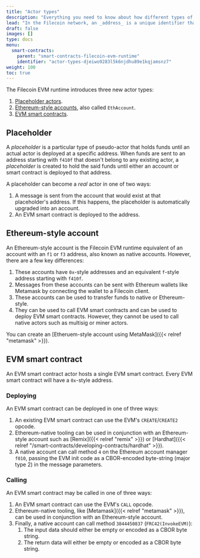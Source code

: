```yaml
---
title: "Actor types"
description: "Everything you need to know about how different types of Filecoin actors and when they will be used."
lead: "In the Filecoin network, an _address_ is a unique identifier that refers to an actor in the Filecoin state. All actors in Filecoin have a corresponding address which varies from the different usages."
draft: false
images: []
type: docs
menu:
  smart-contracts:
    parent: "smart-contracts-filecoin-evm-runtime"
    identifier: "actor-types-djeiwo9283l5k6njdhu89e1kqjamsnz7"
weight: 100
toc: true
---
```


The Filecoin EVM runtime introduces three new actor types:

1. [Placeholder actors](#placeholder).
2. [Ethereum-style accounts](#ethereum-style-accounts), also called `EthAccount`.
3. [EVM smart contracts](#evm-smart-contracts).

## Placeholder

A _placeholder_ is a particular type of pseudo-actor that holds funds until an actual actor is deployed at a specific address. When funds are sent to an address starting with `f410f` that doesn't belong to any existing actor, a _placeholder_ is created to hold the said funds until either an account or smart contract is deployed to that address.

A placeholder can become a _real_ actor in one of two ways:

1. A message is sent from the account that would exist at that placeholder's address. If this happens, the placeholder is automatically upgraded into an account.
2. An EVM smart contract is deployed to the address.

## Ethereum-style account

An Ethereum-style account is the Filecoin EVM runtime equivalent of an account with an `f1` or `f3` address, also known as native accounts. However, there are a few key differences:

1. These accounts have `0x`-style addresses and an equivalent `f`-style address starting with `f410f`.
2. Messages from these accounts can be sent with Ethereum wallets like Metamask by connecting the wallet to a Filecoin client.
3. These accounts can be used to transfer funds to native or Ethereum-style. 
4. They can be used to call EVM smart contracts and can be used to deploy EVM smart contracts. However, they cannot be used to call native actors such as multisig or miner actors.

You can create an [Etheruem-style account using MetaMask]({{< relref "metamask" >}}).

## EVM smart contract

An EVM smart contract actor hosts a single EVM smart contract. Every EVM smart contract will have a `0x`-style address.

### Deploying

An EVM smart contract can be deployed in one of three ways:

1. An existing EVM smart contract can use the EVM's `CREATE`/`CREATE2` opcode.
1. Ethereum-native tooling can be used in conjunction with an Ethereum-style account such as [Remix]({{< relref "remix" >}}) or [Hardhat]({{< relref "/smart-contracts/developing-contracts/hardhat" >}}).
1. A native account can call method `4` on the Ethereum account manager `f010`, passing the EVM init code as a CBOR-encoded byte-string (major type 2) in the message parameters.

### Calling

An EVM smart contract may be called in one of three ways:

1. An EVM smart contract can use the EVM's `CALL` opcode.
1. Ethereum-native tooling, like [Metamask]({{< relref "metamask" >}}), can be used in conjunction with an Ethereum-style account.
1. Finally, a native account can call method `3844450837` (`FRC42(InvokeEVM)`):
    1. The input data should either be empty or encoded as a CBOR byte string.
    1. The return data will either be empty or encoded as a CBOR byte string.
